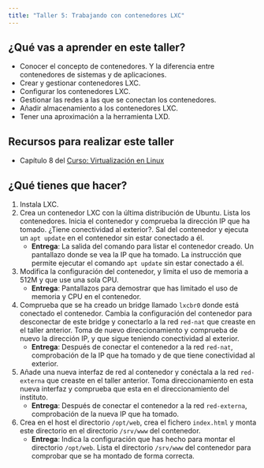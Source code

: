 ```yaml
---
title: "Taller 5: Trabajando con contenedores LXC"
---
```


## ¿Qué vas a aprender en este taller?

* Conocer el concepto de contenedores. Y la diferencia entre contenedores de sistemas y de aplicaciones.
* Crear y gestionar contenedores LXC.
* Configurar los contenedores LXC.
* Gestionar las redes a las que se conectan los contenedores.
* Añadir almacenamiento a los contenedores LXC.
* Tener una aproximación a la herramienta LXD.

## Recursos para realizar este taller

* Capítulo 8 del [Curso: Virtualización en Linux](https://github.com/josedom24/curso_virtualizacion_linux)

## ¿Qué tienes que hacer?

1. Instala LXC.
2. Crea un contenedor LXC con la última distribución de Ubuntu. Lista los contenedores. Inicia el contenedor y comprueba la dirección IP que ha tomado. ¿Tiene conectividad al exterior?. Sal del contenedor y ejecuta un `apt update` en el contenedor sin estar conectado a él.
    * **Entrega**: La salida del comando para listar el contenedor creado. Un pantallazo donde se vea la IP que ha tomado. La instrucción que permite ejecutar el comando `apt update` sin estar conectado a él.
3. Modifica la configuración del contenedor, y limita el uso de memoria a 512M y que use una sola CPU.
    * **Entrega**: Pantallazos para demostrar que has limitado el uso de memoria y CPU en el contenedor.
4. Comprueba que se ha creado un bridge llamado `lxcbr0` donde está conectado el contenedor. Cambia la configuración del contenedor para desconectar de este bridge y conectarlo a la red `red-nat` que creaste en el taller anterior. Toma de nuevo direccionamiento y comprueba de nuevo la dirección IP, y que sigue teniendo conectividad al exterior.
    * **Entrega**: Después de conectar el contenedor a la red `red-nat`, comprobación de la IP que ha tomado y de que tiene conectividad al exterior.
5. Añade una nueva interfaz de red al contenedor y conéctala a la red `red-externa` que creaste en el taller anterior. Toma direccionamiento en esta nueva interfaz y comprueba que esta en el direccionamiento del instituto.
    * **Entrega**: Después de conectar el contenedor a la red `red-externa`, comprobación de la nueva IP que ha tomado.
6. Crea en el host el directorio `/opt/web`, crea el fichero `index.html` y monta este directorio en el directorio `/srv/www` del contenedor.
    * **Entrega**: Indica la configuración que has hecho para montar el directorio `/opt/web`. Lista el directorio `/srv/www` del contenedor para comprobar que se ha montado de forma correcta.
